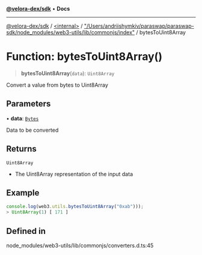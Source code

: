 [**@velora-dex/sdk**](../../../../README.md) • **Docs**

***

[@velora-dex/sdk](../../../../globals.md) / [\<internal\>](../../../README.md) / ["/Users/andriishymkiv/paraswap/paraswap-sdk/node\_modules/web3-utils/lib/commonjs/index"](../README.md) / bytesToUint8Array

# Function: bytesToUint8Array()

> **bytesToUint8Array**(`data`): `Uint8Array`

Convert a value from bytes to Uint8Array

## Parameters

• **data**: [`Bytes`](../../../type-aliases/Bytes.md)

Data to be converted

## Returns

`Uint8Array`

- The Uint8Array representation of the input data

## Example

```ts
console.log(web3.utils.bytesToUint8Array("0xab")));
> Uint8Array(1) [ 171 ]
```

## Defined in

node\_modules/web3-utils/lib/commonjs/converters.d.ts:45
